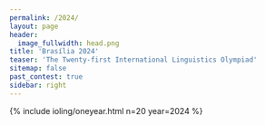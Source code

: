 ```yaml
---
permalink: /2024/
layout: page
header:
  image_fullwidth: head.png
title: 'Brasília 2024'
teaser: 'The Twenty-first International Linguistics Olympiad'
sitemap: false
past_contest: true
sidebar: right
---
```


{% include ioling/oneyear.html n=20 year=2024 %}
